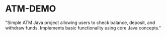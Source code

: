 # ATM-DEMO
"Simple ATM Java project allowing users to check balance, deposit, and withdraw funds. Implements basic functionality using core Java concepts."
